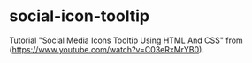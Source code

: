 # social-icon-tooltip
Tutorial "Social Media Icons Tooltip Using HTML And CSS" from (https://www.youtube.com/watch?v=C03eRxMrYB0).
